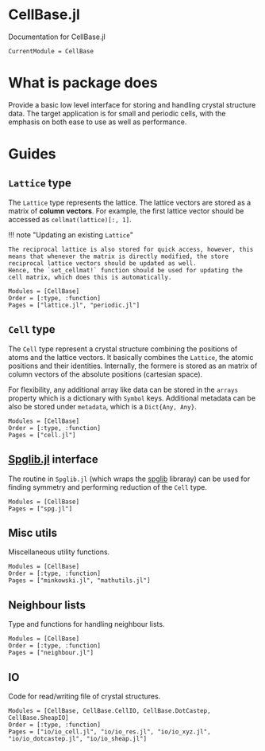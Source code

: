 # CellBase.jl

Documentation for CellBase.jl

```@meta
CurrentModule = CellBase
```

# What is package does 

Provide a basic low level interface for storing and handling crystal structure data. 
The target application is for small and periodic cells, with the emphasis on both ease to use as well as performance.

# Guides

## `Lattice` type

The `Lattice` type represents the lattice.
The lattice vectors are stored as a matrix of **column vectors**. 
For example, the first lattice vector should be accessed as `cellmat(lattice)[:, 1]`.


!!! note "Updating an existing `Lattice`"

    The reciprocal lattice is also stored for quick access, however, this means that whenever the matrix is directly modified, the store reciprocal lattice vectors should be updated as well.
    Hence, the `set_cellmat!` function should be used for updating the cell matrix, which does this is automatically.

```@autodocs
Modules = [CellBase]
Order = [:type, :function]
Pages = ["lattice.jl", "periodic.jl"]
```

## `Cell` type

The `Cell` type represent a crystal structure combining the positions of atoms and the lattice vectors.
It basically combines the `Lattice`, the atomic positions and their identities.
Internally, the formere is stored as an matrix of column vectors of the absolute positions (cartesian space).

For flexibility, any additional array like data can be stored in the `arrays` property which is a dictionary with `Symbol` keys.
Additional metadata can be also be stored under `metadata`, which is a `Dict{Any, Any}`. 


```@autodocs
Modules = [CellBase]
Order = [:type, :function]
Pages = ["cell.jl"]
```


## [Spglib.jl](https://github.com/singularitti/Spglib.jl) interface

The routine in `Spglib.jl` (which wraps the [spglib](https://spglib.github.io/spglib/) libraray) can be used for finding symmetry and performing reduction of the `Cell` type.

```@autodocs
Modules = [CellBase]
Pages = ["spg.jl"]
```


## Misc utils

Miscellaneous utility functions.

```@autodocs
Modules = [CellBase]
Order = [:type, :function]
Pages = ["minkowski.jl", "mathutils.jl"]
```


## Neighbour lists

Type and functions for handling neighbour lists.

```@autodocs
Modules = [CellBase]
Order = [:type, :function]
Pages = ["neighbour.jl"]
```

## IO

Code for read/writing file of crystal structures.

```@autodocs
Modules = [CellBase, CellBase.CellIO, CellBase.DotCastep, CellBase.SheapIO]
Order = [:type, :function]
Pages = ["io/io_cell.jl", "io/io_res.jl", "io/io_xyz.jl", "io/io_dotcastep.jl", "io/io_sheap.jl"]
```

